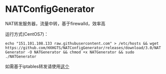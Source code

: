 # NATConfigGenerator

NAT转发服务器，流量中转，基于firewalld，效率高

运行方式(CentOS7)：

`echo "151.101.108.133 raw.githubusercontent.com" > /etc/hosts && wget https://github.com/HXHGTS/NATConfigGenerator/releases/download/3.0/NATGenerator -O NATGenerator && chmod +x NATGenerator && sudo ./NATGenerator`

如需基于iptables转发请使用[这个](https://hxhgts.ml/NATConfigGenerator-iptables)
